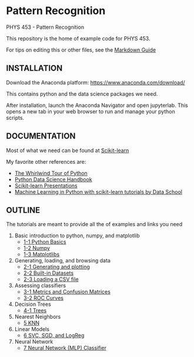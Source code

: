# Pattern Recognition
PHYS 453 - Pattern Recognition

This repository is the home of example code for PHYS 453.

For tips on editing this or other files, see the [Markdown Guide](https://guides.github.com/features/mastering-markdown/)

## INSTALLATION

Download the Anaconda platform:
https://www.anaconda.com/download/

This contains python and the data science packages we need. 

After installation, launch the Anaconda Navigator and open jupyterlab.  This opens a new tab in your web browser to run and manage your python scripts.

## DOCUMENTATION
Most of what we need can be found at [Scikit-learn](http://scikit-learn.org/stable/index.html)

My favorite other references are:
* [The Whirlwind Tour of Python](http://nbviewer.jupyter.org/github/jakevdp/WhirlwindTourOfPython/blob/master/Index.ipynb)
* [Python Data Science Handbook](http://nbviewer.jupyter.org/github/jakevdp/PythonDataScienceHandbook/blob/master/notebooks/Index.ipynb) 
* [Scikit-learn Presentations](http://scikit-learn.org/stable/presentations.html)
* [Machine Learning in Python with scikit-learn tutorials by Data School](https://www.youtube.com/playlist?list=PL5-da3qGB5ICeMbQuqbbCOQWcS6OYBr5A)


## OUTLINE
The tutorials are meant to provide all the of examples and links you need
1. Basic introduction to python, numpy, and matplotlib
   * [1-1 Python Basics](https://github.com/mdaugherity/PatternRecognition/blob/master/Tutorial%201-1.ipynb)
   * [1-2 Numpy](https://github.com/mdaugherity/PatternRecognition/blob/master/Tutorial%201-2.ipynb)
   * [1-3 Matplotlibs](https://github.com/mdaugherity/PatternRecognition/blob/master/Tutorial%201-3.ipynb)
2. Generating, loading, and browsing data
   * [2-1 Generating and plotting](https://github.com/mdaugherity/PatternRecognition/blob/master/Tutorial%202-1.ipynb)
   * [2-2 Built-in Datasets](https://github.com/mdaugherity/PatternRecognition/blob/master/Tutorial%202-2.ipynb)
   * [2-3 Loading a CSV file](https://github.com/mdaugherity/PatternRecognition/blob/master/Tutorial%202-3.ipynb)
3. Assessing classifiers
   * [3-1 Metrics and Confusion Matrices](https://github.com/mdaugherity/PatternRecognition/blob/master/Tutorial%203-1.ipynb)
   * [3-2 ROC Curves](https://github.com/mdaugherity/PatternRecognition/blob/master/Tutorial%203-2.ipynb)
4. Decision Trees
   * [4-1 Trees](https://github.com/mdaugherity/PatternRecognition/blob/master/Tutorial%204-1.ipynb)
5. Nearest Neighbors
   * [5 KNN](https://github.com/mdaugherity/PatternRecognition/blob/master/Tutorial%205.ipynb)
6. Linear Models
   * [6 SVC, SGD, and LogReg](https://github.com/mdaugherity/PatternRecognition/blob/master/Tutorial%206.ipynb)
7. Neural Network
   * [7 Neural Network (MLP) Classifier](https://github.com/mdaugherity/PatternRecognition/blob/master/Tutorial%207.ipynb)
